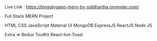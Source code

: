 Live Link : https://bloggingapp-mern-by-siddhartha.onrender.com/
 
Full Stack MERN Project

<!-- Use Tech Stack  -->

HTML  CSS JavaScript Material UI MongoDB ExpressJS ReactJS Node JS 

Extra => Redux ToolKit   React-hot-Toast 